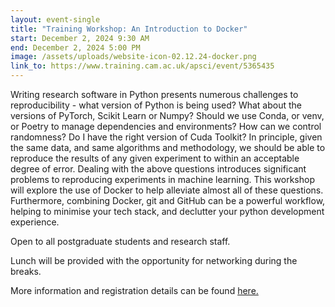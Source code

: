 ```yaml
---
layout: event-single
title: "Training Workshop: An Introduction to Docker"
start: December 2, 2024 9:30 AM
end: December 2, 2024 5:00 PM
image: /assets/uploads/website-icon-02.12.24-docker.png
link_to: https://www.training.cam.ac.uk/apsci/event/5365435
---
```

Writing research software in Python presents numerous challenges to reproducibility - what version of Python is being used? What about the versions of PyTorch, Scikit Learn or Numpy? Should we use Conda, or venv, or Poetry to manage dependencies and environments? How can we control randomness? Do I have the right version of Cuda Toolkit? In principle, given the same data, and same algorithms and methodology, we should be able to reproduce the results of any given experiment to within an acceptable degree of error. Dealing with the above questions introduces significant problems to reproducing experiments in machine learning. This workshop will explore the use of Docker to help alleviate almost all of these questions. Furthermore, combining Docker, git and GitHub can be a powerful workflow, helping to minimise your tech stack, and declutter your python development experience.

Open to all postgraduate students and research staff.

Lunch will be provided with the opportunity for networking during the breaks.

More information and registration details can be found [here.](https://www.training.cam.ac.uk/apsci/event/5365435)
